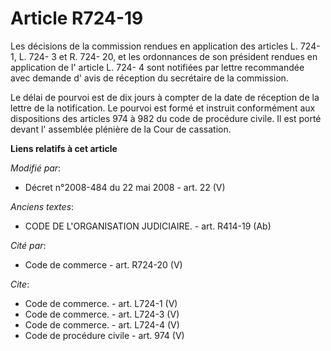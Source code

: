 # Article R724-19

Les décisions de la commission rendues en application des articles L. 724- 1, L. 724- 3 et R. 724- 20, et les ordonnances de
son président rendues en application de l' article L. 724- 4 sont notifiées par lettre recommandée avec demande d' avis de
réception du secrétaire de la commission. 

Le délai de pourvoi est de dix jours à compter de la date de réception de la lettre de la notification. Le pourvoi est formé
et instruit conformément aux dispositions des articles 974 à 982 du code de procédure civile. Il est porté devant l'
assemblée plénière de la Cour de cassation.

**Liens relatifs à cet article**

_Modifié par_:

  - Décret n°2008-484 du 22 mai 2008 - art. 22 (V)

_Anciens textes_:

  - CODE DE L'ORGANISATION JUDICIAIRE. - art. R414-19 (Ab)

_Cité par_:

  - Code de commerce - art. R724-20 (V)

_Cite_:

  - Code de commerce. - art. L724-1 (V)
  - Code de commerce. - art. L724-3 (V)
  - Code de commerce. - art. L724-4 (V)
  - Code de procédure civile - art. 974 (V)
